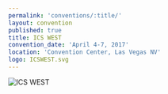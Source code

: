 ```yaml
---
permalink: 'conventions/:title/'
layout: convention
published: true
title: ICS WEST
convention_date: 'April 4-7, 2017'
location: 'Convention Center, Las Vegas NV'
logo: ICSWEST.svg
---
```

![ICS WEST]({{site.baseurl}}/assets/img/conventions/icswest.svg)
